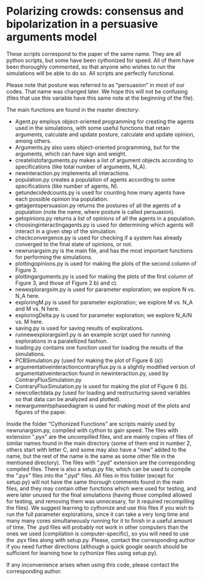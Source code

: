 # Polarizing crowds: consensus and bipolarization in a persuasive arguments model
These scripts correspond to the paper of the same name. They are all python scripts, but some have been cythonized for speed. All of them have been thoroughly commented, so that anyone who wishes to run the simulations will be able to do so. All scripts are perfectly functional.

Please note that posture was referred to as "persuasion" in most of our codes. That name was changed later. We hope this will not be confusing (files that use this variable have this same note at the beginning of the file).

The main functions are found in the master directory:
- Agent.py employs object-oriented programming for creating the agents used in the simulations, with some useful functions that retain arguments, calculate and update posture, calculate and update opinion, among others. 
- Arguments.py also uses object-oriented programming, but for the arguments, which can have sign and weight.
- createlistofarguments.py makes a list of argument objects according to specifications (like total number of arguments, N_A).
- newinteraction.py implements all interactions.
- population.py creates a population of agents according to some specifications (like number of agents, N).
- getundecidedcounts.py is used for counting how many agents have each possible opinion ina population.
- getagentspersuasion.py returns the postures of all the agents of a population (note the name, where posture is called persuasion).
- getopinions.py returns a list of opinions of all the agents in a population.
- choosinginteractingagents.py is used for determining which agents will interact in a given step of the simulation.
- checkconvergence.py is used for checking if a system has already converged to the final state of opinions, or not.
- newrunargsim.py is the main file, and has the most important functions for performing the simulations. 
- plottingopinions.py is used for making the plots of the second column of Figure 3.
- plottingarguments.py is used for making the plots of the first column of Figure 3, and those of Figure 2 b) and c).
- newexplorargsim.py is used for parameter exploration; we explore N vs. N_A here.
- exploringM.py is used for parameter exploration; we explore M vs. N_A and M vs. N here.
- exploringDelta.py is used for parameter exploration; we explore N_A/N vs. M here.
- saving.py is used for saving results of explorations.
- runnewexplorargsim1.py is an example script used for running explorations in a paralellized fashion.
- loading.py contains one function used for loading the results of the simulations.
- PCBSimulation.py (used for making the plot of Figure 6 (a))
- argumentativeinteractioncontraryflux.py is a slightly modified version of argumentativeinteraction found in newinteraction.py, used by ContraryFluxSimulation.py
- ContraryFluxSimulation.py is used for making the plot of Figure 6 (b).
- newcollectdata.py (used for loading and restructuring saved variables so that data can be analyzed and plotted).
- newargumentsphasediagram is used for making most of the plots and figures of the paper.

Inside the folder "Cythonized Functions" are scripts mainly used by newrunargsim.py, compiled with cython to gain speed. The files with extension ".pyx" are the uncompilled files, and are mainly copies of files of similar names found in the main directory (some of them end in number 2, others start with letter C, and some may also have a "new" added to the name, but the rest of the name is the same as some other file in the mentioned directory). The files with ".pyd" extension are the corresponding compiled files. There is also a setup.py file, which can be used to compile the ".pyx" files into the ".pyd" files. All files in this folder (except for setup.py) will not have the same thorough comments found in the main files, and they may contain other functions which were used for testing, and were later unused for the final simulations (having those compiled allowed for testing, and removing them was unnecesary, for it required recompilling the files). We suggest learning to cythonize and use this files if you wish to run the full parameter explorations, since it can take a very long time and many many cores simultaneously running for it to finish in a useful amount of time. The .pyd files will probably not work in other computers than the ones we used (compilation is computer-specific), so you will need to use the .pyx files along with setup.py. Please, contact the corresponding author if you need further directions (although a quick google search should be sufficient for learning how to cythonize files using setup.py).

If any inconvenience arises when using this code, please contact the corresponding author.
